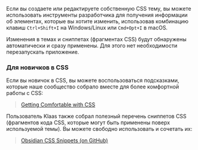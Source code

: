 Если вы создаете или редактируете собственную CSS тему, вы можете использовать инструменты разработчика для получения информации об элементах, которые вы хотите изменить, использовав комбинацию клавиш `Ctrl+Shift+I` на Windows/Linux или `Cmd+Opt+I` в macOS.

Изменения в темах и сниппетах (фрагментах CSS) будут обнаружены автоматически и сразу применены. Для этого нет необходимости перезапускать приложение.

### Для новичков в CSS

Если вы новичок в CSS, вы можете воспользоваться подсказками, которые наше сообщество собрало вместе для более комфортной работы с CSS:

> [Getting Comfortable with CSS](https://forum.obsidian.md/t/getting-comfortable-with-obsidian-css/133)

Пользователь Klaas также собрал полезный перечень сниппетов CSS (фрагментов кода CSS, которые могут быть применены поверх используемой темы). Вы можете свободно использовать и сочетать их:

> [Obsidian CSS Snippets (on GitHub)](https://github.com/Dmitriy-Shulha/obsidian-css-snippets/tree/master/Snippets)